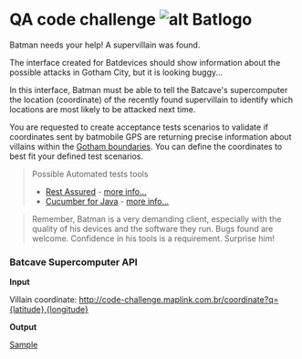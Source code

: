# QA code challenge ![alt Batlogo](public/images/batlogo-small.png)

Batman needs your help! A supervillain was found.

The interface created for Batdevices should show information about the possible attacks in Gotham City, but it is looking buggy...

In this interface, Batman must be able to tell the Batcave's supercomputer the location (coordinate) of the recently found supervillain to identify which locations are most likely to be attacked next time.

You are requested to create acceptance tests scenarios to validate if coordinates sent by batmobile GPS are returning precise information about villains within the [Gotham boundaries](https://gist.githubusercontent.com/pitteri/d56780d610cb8e0a43bfa94fc54b71cd/raw/dcdd965c84cd05d856ae32646be69868d4a80afa/gotham_bbox.json). You can define the coordinates to best fit your defined test scenarios.

> Possible Automated tests tools
> * [Rest Assured](http://rest-assured.io/) - [more info...](http://www.baeldung.com/rest-assured-tutorial)
> * [Cucumber for Java](https://cucumber.io/) - [more info...](https://www.youtube.com/watch?v=pD4B839qfos&list=PL_noPv5wmuO_t6yYbPfjwhJFOOcio89tI) 

> Remember, Batman is a very demanding client, especially with the quality of his devices and the software they run. Bugs found are welcome. Confidence in his tools is a requirement. Surprise him!

### Batcave Supercomputer API

**Input**

Villain coordinate: http://code-challenge.maplink.com.br/coordinate?q={latitude},{longitude}

**Output**

[Sample](https://gist.githubusercontent.com/pitteri/578a6801d6f504eda6f6ce84cad59f89/raw)  
